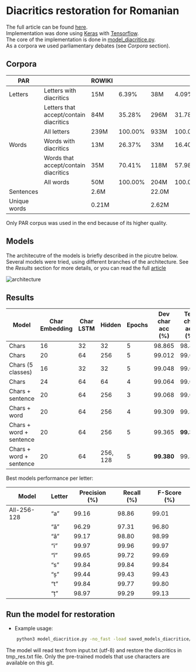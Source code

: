 # Diacritics restoration for Romanian

The full article can be found [here](https://bitbucket.org/teodor_cotet/diacritics/src/master/article/Diacritics%20ConsILR%202018.pdf).  
Implementation was done using [Keras](https://keras.io/) with [Tensorflow](https://www.tensorflow.org/).   
The core of the implementation is done in [model_diacritice.py](https://bitbucket.org/teodor_cotet/diacritics/src/master/model_diacritice.py).  
As a corpora we used parliamentary debates (see *Corpora* section).  
 
## Corpora

| **PAR**          |                                        | ROWIKI |         |       |         |
|--------------|----------------------------------------|--------|---------|-------|---------|
| Letters      | Letters with diacritics                | 15M    | 6.39%   | 38M   | 4.09%   |
|              | Letters that accept/contain diacritics | 84M    | 35.28%  | 296M  | 31.78%  |
|              | All letters                            | 239M   | 100.00% | 933M  | 100.00% |
| Words        | Words with diacritics                  | 13M    | 26.37%  | 33M   | 16.40%  |
|              | Words that accept/contain diacritics   | 35M    | 70.41%  | 118M  | 57.98%  |
|              | All words                              | 50M    | 100.00% | 204M  | 100.00% |
| Sentences    |                                        | 2.6M   |         | 22.0M |         |
| Unique words |                                        | 0.21M  |         | 2.62M |         |

Only PAR corpus was used in the end because of its higher quality.

## Models 

The architecutre of the models is briefly described in the picutre below. Several models were tried, using different branches of the architecture.
See the *Results* section for more details, or you can read the full [article](https://bitbucket.org/teodor_cotet/diacritics/src/master/article/Diacritics%20ConsILR%202018.pdf)

![architecture](https://bitbucket.org/teodor_cotet/diacritics/raw/0811ae10fdae3da2b2f07cb014c8d5055d1ec812/imgs/architecture.png)

## Results 

| Model                   | Char Embedding | Char LSTM | Hidden   | Epochs | Dev char acc (%) | Test char acc (%) | Test word acc (%) |
|-------------------------|----------------|-----------|----------|--------|------------------|-------------------|-------------------|
| Chars                   | 16             | 32        | 32       | 5      | 98.865           | 98.864            | 97.413            |
| Chars                   | 20             | 64        | 256      | 5      | 99.012           | 99.017            | 97.750            |
| Chars (5 classes)       | 16             | 32        | 32       | 5      | 99.048           | 99.068            | 97.867            |
| Chars                   | 24             | 64        | 64       | 4      | 99.064           | 99.057            | 97.856            |
| Chars + sentence        | 20             | 64        | 256      | 3      | 99.068           | 99.065            | 97.881            |
| Chars + word            | 20             | 64        | 256      | 4      | 99.309           | 99.329            | 98.453            |
| Chars + word + sentence | 20             | 64        | 256      | 5      | 99.365           | **99.378**            | **98.573**            |
| Chars + word + sentence | 20             | 64        | 256, 128 | 5      | **99.380**           | 99.366            | 98.553            |


Best models performance per letter:

| Model       | Letter | Precision (%) | Recall (%) | F-Score (%) |
|-------------|--------|---------------|------------|-------------|
| All-256-128 | “a”    | 99.16         | 98.86      | 99.01       |
|             | “ă”    | 96.29         | 97.31      | 96.80       |
|             | “â”    | 99.17         | 98.80      | 98.99       |
|             | “i”    | 99.97         | 99.96      | 99.97       |
|             | “î”    | 99.65         | 99.72      | 99.69       |
|             | “s”    | 99.84         | 99.84      | 99.84       |
|             | “ș”    | 99.44         | 99.43      | 99.43       |
|             | “t”    | 99.84         | 99.77      | 99.80       |
|             | “ț”    | 98.97         | 99.29      | 99.13       |



## Run the model for restoration

* Example usage:
```sh
    python3 model_diacritice.py -no_fast -load saved_models_diacritice/chars24-64 -no_word -no_sent -classes 4 -no_dep -no_tag -restore input.txt
```

The model will read text from input.txt (utf-8) and restore the diacritics in tmp_res.txt file. Only the pre-trained models that use characters are available on this git. 
